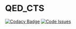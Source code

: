 QED_CTS
============
[![Codacy Badge](https://api.codacy.com/project/badge/Grade/0a1fd97e96a6479a859d91f9f8eae885)](https://www.codacy.com/app/puruckertom/qed_cts?utm_source=github.com&utm_medium=referral&utm_content=quanted/qed_cts&utm_campaign=badger)
[![Code Issues](https://www.quantifiedcode.com/api/v1/project/ede4855701e0424d97f5586afeb7a1ef/badge.svg)](https://www.quantifiedcode.com/app/project/ede4855701e0424d97f5586afeb7a1ef)
